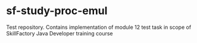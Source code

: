 # sf-study-proc-emul
Test repository. Contains implementation of module 12 test task in scope of SkillFactory Java Developer training course   
